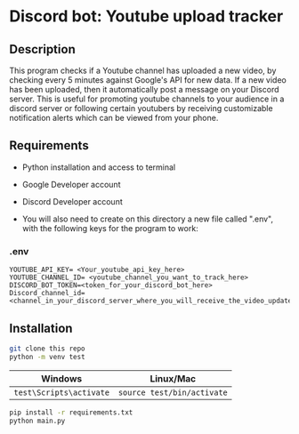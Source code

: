 # Discord bot: Youtube upload tracker

## Description
This program checks if a Youtube channel has uploaded a new video, by checking every 5 minutes against Google's API for new data. If a new video has been uploaded, then it automatically post a message on your Discord server. This is useful for promoting youtube channels to your audience in a discord server or following certain youtubers by receiving customizable notification alerts which can be viewed from your phone.

## Requirements
- Python installation and access to terminal
- Google Developer account
- Discord Developer account

- You will also need to create on this directory a new file called ".env", with the following keys for the program to work:

### .env
```
YOUTUBE_API_KEY= <Your_youtube_api_key_here>
YOUTUBE_CHANNEL_ID= <youtube_channel_you_want_to_track_here>
DISCORD_BOT_TOKEN=<token_for_your_discord_bot_here>
Discord_channel_id=<channel_in_your_discord_server_where_you_will_receive_the_video_update_notifications_here>
```

## Installation
```bash
git clone this repo
python -m venv test
```

| Windows                             | Linux/Mac                        |
|-------------------------------------|----------------------------------|
| `test\Scripts\activate`             | `source test/bin/activate`       |

```bash
pip install -r requirements.txt
python main.py
```
